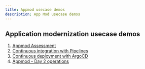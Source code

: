 ```yaml
---
title: Appmod usecase demos
description: App Mod usecase demos
---
```


## Application modernization usecase demos


1. [Appmod Assessment](./AppMod-Assessment-Demo/README.md)
2. [Continuous integration with Pipelines](./Pipelines-Demo/README.md)
3. [Continuous deployment with ArgoCD](./ArgoCD-Demo/README.md)
4. [Appmod - Day 2 operations](./AppMod-App-Management-Demo/README.md)



